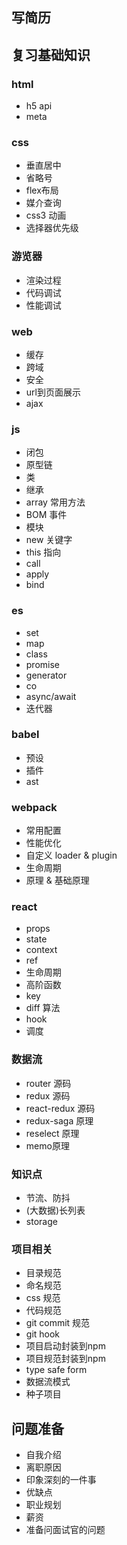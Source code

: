 ## 写简历

## 复习基础知识

### html

* h5 api
* meta

### css 

* 垂直居中
* 省略号
* flex布局
* 媒介查询
* css3 动画
* 选择器优先级

### 游览器

* 渲染过程
* 代码调试
* 性能调试

### web

* 缓存
* 跨域
* 安全
* url到页面展示
* ajax

### js

* 闭包
* 原型链
* 类
* 继承
* array 常用方法
* BOM 事件
* 模块
* new 关键字
* this 指向
* call
* apply
* bind

### es

* set
* map
* class
* promise
* generator
* co
* async/await
* 迭代器

### babel

* 预设
* 插件
* ast

### webpack

* 常用配置
* 性能优化
* 自定义 loader & plugin
* 生命周期
* 原理 & 基础原理

### react

* props
* state
* context
* ref
* 生命周期
* 高阶函数
* key
* diff 算法
* hook
* 调度

### 数据流

* router 源码
* redux 源码
* react-redux 源码
* redux-saga 原理
* reselect 原理
* memo原理

### 知识点

* 节流、防抖
* (大数据)长列表
* storage

### 项目相关

* 目录规范
* 命名规范
* css 规范
* 代码规范
* git commit 规范
* git hook
* 项目启动封装到npm
* 项目规范封装到npm
* type safe form
* 数据流模式
* 种子项目

## 问题准备

* 自我介绍
* 离职原因
* 印象深刻的一件事
* 优缺点
* 职业规划
* 薪资
* 准备问面试官的问题

